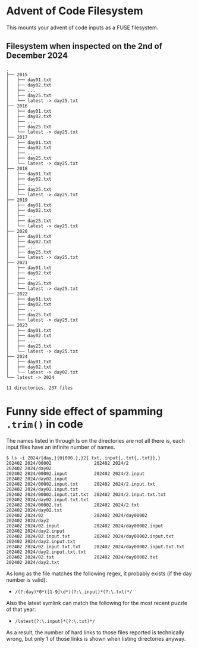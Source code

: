 # Advent of Code Filesystem
This mounts your advent of code inputs as a FUSE filesystem.

## Filesystem when inspected on the 2nd of December 2024
```
.
├── 2015
│   ├── day01.txt
│   ├── day02.txt
│   ├── ...
│   ├── day25.txt
│   └── latest -> day25.txt
├── 2016
│   ├── day01.txt
│   ├── day02.txt
│   ├── ...
│   ├── day25.txt
│   └── latest -> day25.txt
├── 2017
│   ├── day01.txt
│   ├── day02.txt
│   ├── ...
│   ├── day25.txt
│   └── latest -> day25.txt
├── 2018
│   ├── day01.txt
│   ├── day02.txt
│   ├── ...
│   ├── day25.txt
│   └── latest -> day25.txt
├── 2019
│   ├── day01.txt
│   ├── day02.txt
│   ├── ...
│   ├── day25.txt
│   └── latest -> day25.txt
├── 2020
│   ├── day01.txt
│   ├── day02.txt
│   ├── ...
│   ├── day25.txt
│   └── latest -> day25.txt
├── 2021
│   ├── day01.txt
│   ├── day02.txt
│   ├── ...
│   ├── day25.txt
│   └── latest -> day25.txt
├── 2022
│   ├── day01.txt
│   ├── day02.txt
│   ├── ...
│   ├── day25.txt
│   └── latest -> day25.txt
├── 2023
│   ├── day01.txt
│   ├── day02.txt
│   ├── ...
│   ├── day25.txt
│   └── latest -> day25.txt
├── 2024
│   ├── day01.txt
│   ├── day02.txt
│   └── latest -> day02.txt
└── latest -> 2024

11 directories, 237 files
```

# Funny side effect of spamming `.trim()` in code
The names listed in through ls on the directories are not all there is, each input files have an infinite
number of names.
```
$ ls -i 2024/{day,}{0{000,},}2{.txt,.input{,.txt{,.txt}},}
202402 2024/00002                202402 2024/2                       202402 2024/day02
202402 2024/00002.input          202402 2024/2.input                 202402 2024/day02.input
202402 2024/00002.input.txt      202402 2024/2.input.txt             202402 2024/day02.input.txt
202402 2024/00002.input.txt.txt  202402 2024/2.input.txt.txt         202402 2024/day02.input.txt.txt
202402 2024/00002.txt            202402 2024/2.txt                   202402 2024/day02.txt
202402 2024/02                   202402 2024/day00002                202402 2024/day2
202402 2024/02.input             202402 2024/day00002.input          202402 2024/day2.input
202402 2024/02.input.txt         202402 2024/day00002.input.txt      202402 2024/day2.input.txt
202402 2024/02.input.txt.txt     202402 2024/day00002.input.txt.txt  202402 2024/day2.input.txt.txt
202402 2024/02.txt               202402 2024/day00002.txt            202402 2024/day2.txt
```
As long as the file matches the following regex, it probably exists (if the day number is valid):
- `/(?:day)*0*([1-9]\d*)(?:\.input)*(?:\.txt)*/`

Also the latest symlink can match the following for the most recent puzzle of that year:
- `/latest(?:\.input)*(?:\.txt)*/`

As a result, the number of hard links to those files reported is technically wrong, but only 1 of those
links is shown when listing directories anyway.
